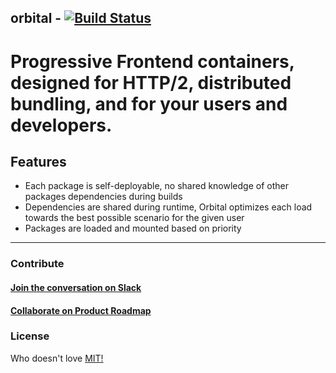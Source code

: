orbital - [![Build Status](https://travis-ci.org/schahriar/orbital.svg?branch=master)](https://travis-ci.org/schahriar/orbital)
---

Progressive Frontend containers, designed for HTTP/2, distributed bundling, and for your users and developers.
===

## Features
- Each package is self-deployable, no shared knowledge of other packages dependencies during builds
- Dependencies are shared during runtime, Orbital optimizes each load towards the best possible scenario for the given user
- Packages are loaded and mounted based on priority


---

### Contribute
#### [Join the conversation on Slack](https://join.slack.com/t/orbital-js/shared_invite/enQtNDU4MTY3Njk2NjczLTAyNGM5MTgyMGE3NmVmZTBhMjA0Yjg1ZTE0M2NhNjBhM2VkMGUzYjNmZDViODg0YjFhMjRlZmRlYjJmN2M4YjM)

#### [Collaborate on Product Roadmap](https://trello.com/b/3W2ygx0c/roadmap)

### License
Who doesn't love [MIT!](https://raw.githubusercontent.com/schahriar/orbital/master/LICENSE)